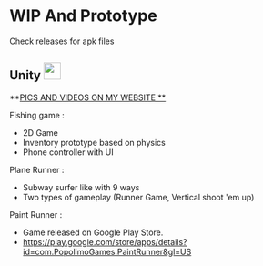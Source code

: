 # WIP And Prototype
Check releases for apk files
## Unity <img src="https://www.svgrepo.com/show/331626/unity.svg" width="30" height="30" />
**[PICS AND VIDEOS ON MY WEBSITE **](https://rom1peter.github.io)

Fishing game : 

- 2D Game 
- Inventory prototype based on physics
- Phone controller with UI


Plane Runner : 

- Subway surfer like with 9 ways
- Two types of gameplay (Runner Game, Vertical shoot 'em up)

Paint Runner :

- Game released on Google Play Store.
- https://play.google.com/store/apps/details?id=com.PopolimoGames.PaintRunner&gl=US
